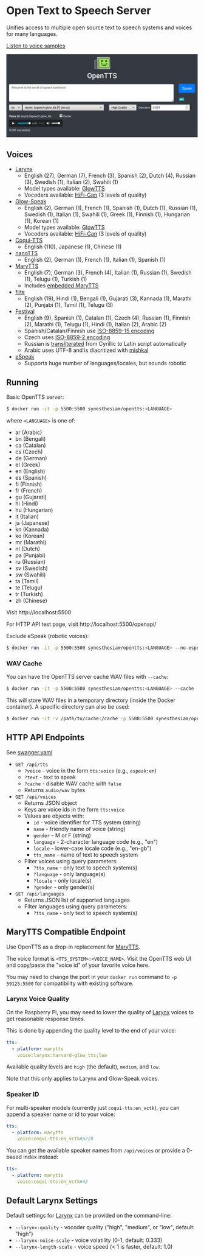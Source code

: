 # Open Text to Speech Server

Unifies access to multiple open source text to speech systems and voices for many languages.

[Listen to voice samples](https://synesthesiam.github.io/opentts/)

![Web interface screenshot](img/screenshot.png "Screenshot")

## Voices

* [Larynx](https://github.com/rhasspy/larynx-runtime)
    * English (27), German (7), French (3), Spanish (2), Dutch (4), Russian (3), Swedish (1), Italian (2), Swahili (1)
    * Model types available: [GlowTTS](https://github.com/rhasspy/glow-tts-train)
    * Vocoders available: [HiFi-Gan](https://github.com/rhasspy/hifi-gan-train) (3 levels of quality)
* [Glow-Speak](https://github.com/rhasspy/glow-speak)
    * English (2), German (1), French (1), Spanish (1), Dutch (1), Russian (1), Swedish (1), Italian (1), Swahili (1), Greek (1), Finnish (1), Hungarian (1), Korean (1)
    * Model types available: [GlowTTS](https://github.com/rhasspy/glow-tts-train)
    * Vocoders available: [HiFi-Gan](https://github.com/rhasspy/hifi-gan-train) (3 levels of quality)
* [Coqui-TTS](https://github.com/coqui-ai/TTS)
    * English (110), Japanese (1), Chinese (1)
* [nanoTTS](https://github.com/gmn/nanotts)
    * English (2), German (1), French (1), Italian (1), Spanish (1)
* [MaryTTS](http://mary.dfki.de)
    * English (7), German (3), French (4), Italian (1), Russian (1), Swedish (1), Telugu (1), Turkish (1)
    * Includes [embedded MaryTTS](https://github.com/synesthesiam/marytts-txt2wav)
* [flite](http://www.festvox.org/flite)
    * English (19), Hindi (1), Bengali (1), Gujarati (3), Kannada (1), Marathi (2), Punjabi (1), Tamil (1), Telugu (3)
* [Festival](http://www.cstr.ed.ac.uk/projects/festival/)
    * English (9), Spanish (1), Catalan (1), Czech (4), Russian (1), Finnish (2), Marathi (1), Telugu (1), Hindi (1), Italian (2), Arabic (2)
    * Spanish/Catalan/Finnish use [ISO-8859-15 encoding](https://en.wikipedia.org/wiki/ISO/IEC_8859-15)
    * Czech uses [ISO-8859-2 encoding](https://en.wikipedia.org/wiki/ISO/IEC_8859-2)
    * Russian is [transliterated](https://pypi.org/project/transliterate/) from Cyrillic to Latin script automatically
    * Arabic uses UTF-8 and is diacritized with [mishkal](https://github.com/linuxscout/mishkal)
* [eSpeak](http://espeak.sourceforge.net)
    * Supports huge number of languages/locales, but sounds robotic
    
## Running

Basic OpenTTS server:

```bash
$ docker run -it -p 5500:5500 synesthesiam/opentts:<LANGUAGE>
```

where `<LANGUAGE>` is one of:

* ar (Arabic)
* bn (Bengali)
* ca (Catalan)
* cs (Czech)
* de (German)
* el (Greek)
* en (English)
* es (Spanish)
* fi (Finnish)
* fr (French)
* gu (Gujarati)
* hi (Hindi)
* hu (Hungarian)
* it (Italian)
* ja (Japanese)
* kn (Kannada)
* ko (Korean)
* mr (Marathi)
* nl (Dutch)
* pa (Punjabi)
* ru (Russian)
* sv (Swedish)
* sw (Swahili)
* ta (Tamil)
* te (Telugu)
* tr (Turkish)
* zh (Chinese)

Visit http://localhost:5500

For HTTP API test page, visit http://localhost:5500/openapi/

Exclude eSpeak (robotic voices):

```bash
$ docker run -it -p 5500:5500 synesthesiam/opentts:<LANGUAGE> --no-espeak
```

### WAV Cache

You can have the OpenTTS server cache WAV files with `--cache`:

```bash
$ docker run -it -p 5500:5500 synesthesiam/opentts:<LANGUAGE> --cache
```

This will store WAV files in a temporary directory (inside the Docker container). A specific directory can also be used:

```bash
$ docker run -it -v /path/to/cache:/cache -p 5500:5500 synesthesiam/opentts:<LANGUAGE> --cache /cache
```

## HTTP API Endpoints

See [swagger.yaml](swagger.yaml)

* `GET /api/tts`
    * `?voice` - voice in the form `tts:voice` (e.g., `espeak:en`)
    * `?text` - text to speak
    * `?cache` - disable WAV cache with `false`
    * Returns `audio/wav` bytes
* `GET /api/voices`
    * Returns JSON object
    * Keys are voice ids in the form `tts:voice`
    * Values are objects with:
        * `id` - voice identifier for TTS system (string)
        * `name` - friendly name of voice (string)
        * `gender` - M or F (string)
        * `language` - 2-character language code (e.g., "en")
        * `locale` - lower-case locale code (e.g., "en-gb")
        * `tts_name` - name of text to speech system
    * Filter voices using query parameters:
        * `?tts_name` - only text to speech system(s)
        * `?language` - only language(s)
        * `?locale` - only locale(s)
        * `?gender` - only gender(s)
* `GET /api/languages`
    * Returns JSON list of supported languages
    * Filter languages using query parameters:
        * `?tts_name` - only text to speech system(s)

## MaryTTS Compatible Endpoint

Use OpenTTS as a drop-in replacement for [MaryTTS](http://mary.dfki.de/).

The voice format is `<TTS_SYSTEM>:<VOICE_NAME>`. Visit the OpenTTS web UI and copy/paste the "voice id" of your favorite voice here.

You may need to change the port in your `docker run` command to `-p 59125:5500` for compatibility with existing software.

### Larynx Voice Quality

On the Raspberry Pi, you may need to lower the quality of [Larynx](https://github.com/rhasspy/larynx) voices to get reasonable response times.

This is done by appending the quality level to the end of your voice:

```yaml
tts:
  - platform: marytts
    voice:larynx:harvard-glow_tts;low
```

Available quality levels are `high` (the default), `medium`, and `low`.

Note that this only applies to Larynx and Glow-Speak voices.

### Speaker ID

For multi-speaker models (currently just `coqui-tts:en_vctk`), you can append a speaker name or id to your voice:

```yaml
tts:
  - platform: marytts
    voice:coqui-tts:en_vctk#p228
```

You can get the available speaker names from `/api/voices` or provide a 0-based index instead:

```yaml
tts:
  - platform: marytts
    voice:coqui-tts:en_vctk#42
```

## Default Larynx Settings

Default settings for [Larynx](https://github.com/rhasspy/larynx) can be provided on the command-line:

* `--larynx-quality` - vocoder quality ("high", "medium", or "low", default: "high")
* `--larynx-noise-scale` - voice volatility (0-1, default: 0.333)
* `--larynx-length-scale` - voice speed (< 1 is faster, default: 1.0)
